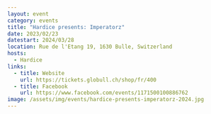 ```yaml
---
layout: event
category: events
title: "Hardice presents: Imperatorz"
date: 2023/02/23
datestart: 2024/03/28
location: Rue de l'Etang 19, 1630 Bulle, Switzerland
hosts:
  - Hardice
links:
  - title: Website
    url: https://tickets.globull.ch/shop/fr/400
  - title: Facebook
    url: https://www.facebook.com/events/1171500100886762
image: /assets/img/events/hardice-presents-imperatorz-2024.jpg
---
```

